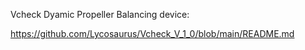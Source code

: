 Vcheck Dyamic Propeller Balancing device:

https://github.com/Lycosaurus/Vcheck_V_1_0/blob/main/README.md
